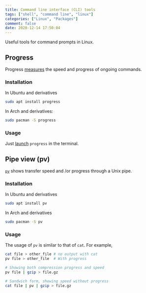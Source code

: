 ```yaml
---
title: Command line interface (CLI) tools
tags: ["shell", "command line", "linux"]
categories: ["Linux", "Packages"]
comment: false
date: 2020-12-14 17:50:04
---
```


Useful tools for command prompts in Linux.

<!--more-->

## Progress

Progress [measures](https://github.com/Xfennec/progress) the speed and progress of ongoing commands.

### Installation

In Ubuntu and derivatives

```bash
sudo apt install progress
```

In Arch and derivatives:

```bash
sudo pacman -S progress
```

### Usage

Just [launch](https://github.com/Xfennec/progress#what-can-i-do-with-it) `progress` in the terminal.

## Pipe view (pv)

[`pv`](https://linux.die.net/man/1/pv) shows transfer speed and /or progress through a Unix pipe.

### Installation

In Ubuntu and derivatives

```bash
sudo apt install pv
```

In Arch and derivatives

```bash
sudo pacman -S pv
```

### Usage

The usage of `pv` is similar to that of `cat`. For example,

```bash
cat file > other_file # no output with cat
pv file > other_file  # With progress
```

```bash
# Showing both compression progress and speed
pv file | gzip > file.gz

# Sandwich form, showing speed without progress
cat file | pv | gzip > file.gz
```
